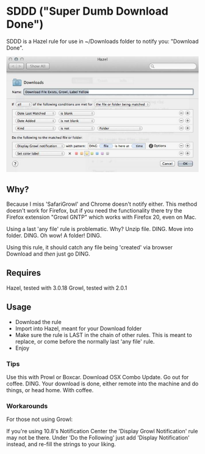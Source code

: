 # SDDD ("Super Dumb Download Done") #


SDDD is a Hazel rule for use in ~/Downloads folder to notify you: "Download Done". 

![SDDD](README.jpg)

## Why?

Because I miss 'SafariGrowl' and Chrome doesn't notify either. This method doesn't work for Firefox, but if you need the functionality there try the Firefox extension "Growl GNTP" which works with Firefox 20, even on Mac.

Using a last 'any file' rule is problematic. Why? Unzip file. DING. Move into folder. DING. Oh wow! A folder! DING. 

Using this rule, it should catch any file being 'created' via browser Download and *then* just go DING.

## Requires

Hazel, tested with 3.0.18
Growl, tested with 2.0.1

## Usage

- Download the rule
- Import into Hazel, meant for your Download folder
- Make sure the rule is LAST in the chain of other rules. This is meant to replace, or come before the normally last 'any file' rule.
- Enjoy

### Tips

Use this with Prowl or Boxcar. Download OSX Combo Update. Go out for coffee. DING. Your download is done, either remote into the machine and do things, or head home. With coffee.

### Workarounds

For those not using Growl:

If you're using 10.8's Notification Center the 'Display Growl Notification' rule may not be there. Under 'Do the Following' just add 'Display Notification' instead, and re-fill the strings to your liking.





